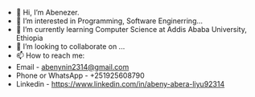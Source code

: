 - 👋 Hi, I’m Abenezer.
- 👀 I’m interested in Programming, Software Enginerring...
- 🌱 I’m currently learning Computer Science at Addis Ababa University, Ethiopia 
- 💞️ I’m looking to collaborate on ...
- 📫 How to reach me:
- Email  -  abenynin2314@gmail.com
- Phone or WhatsApp  -  +251925608790
- Linkedin -  https://www.linkedin.com/in/abeny-abera-liyu92314

<!---
Abenina14/Abenina14 is a ✨ special ✨ repository because its `README.md` (this file) appears on your GitHub profile.
You can click the Preview link to take a look at your changes.
--->
